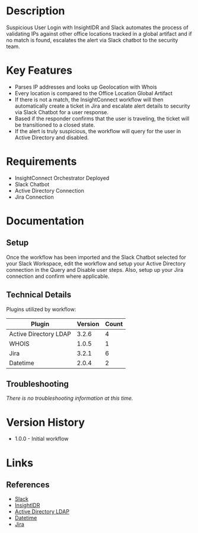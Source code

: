 # Description

Suspicious User Login with InsightIDR and Slack automates the process of validating IPs against other office locations tracked in a global artifact and if no match is found, escalates the alert via Slack chatbot to the security team. 

# Key Features

* Parses IP addresses and looks up Geolocation with Whois
* Every location is compared to the Office Location Global Artifact
* If there is not a match, the InsightConnect workflow will then automatically create a ticket in Jira and escalate alert details to security via Slack Chatbot for a user response.
* Based if the responder confirms that the user is traveling, the ticket will be transitioned to a closed state.
* If the alert is truly suspicious, the workflow will query for the user in Active Directory and disabled.

# Requirements

* InsightConnect Orchestrator Deployed
* Slack Chatbot
* Active Directory Connection
* Jira Connection

# Documentation

## Setup

Once the workflow has been imported and the Slack Chatbot selected for your Slack Workspace, edit the workflow and setup your Active Directory connection in the Query and Disable user steps. Also, setup up your Jira connection and confirm where applicable.

## Technical Details

Plugins utilized by workflow:

|Plugin|Version|Count|
|----|----|--------|
|Active Directory LDAP|3.2.6|4|
|WHOIS|1.0.5|1|
|Jira|3.2.1|6|
|Datetime|2.0.4|2|

## Troubleshooting

_There is no troubleshooting information at this time._

# Version History

* 1.0.0 - Initial workflow

# Links

## References

* [Slack](https://slack.com)
* [InsightIDR](https://extensions.rapid7.com/extension/rapid7_insightidr)
* [Active Directory LDAP](https://extensions.rapid7.com/extension/active_directory_ldap)
* [Datetime](https://extensions.rapid7.com/extension/datetime)
* [Jira](https://extensions.rapid7.com/extension/jira)
